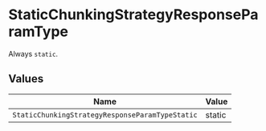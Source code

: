 # StaticChunkingStrategyResponseParamType

Always `static`.


## Values

| Name                                            | Value                                           |
| ----------------------------------------------- | ----------------------------------------------- |
| `StaticChunkingStrategyResponseParamTypeStatic` | static                                          |